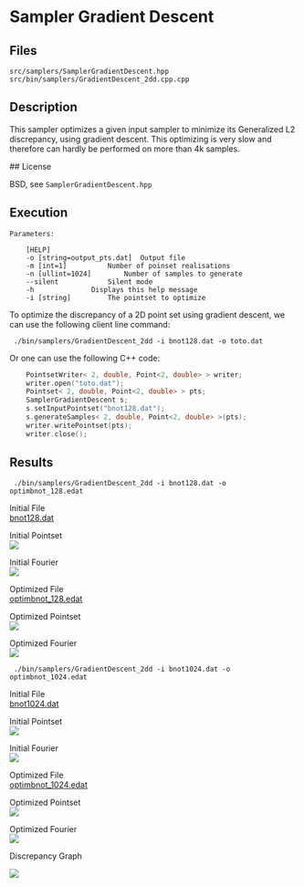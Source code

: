 # Sampler Gradient Descent


## Files

    src/samplers/SamplerGradientDescent.hpp  
    src/bin/samplers/GradientDescent_2dd.cpp.cpp

## Description


This sampler optimizes a given input sampler to minimize its Generalized L2 discrepancy, using gradient descent. This optimizing is very slow and therefore can hardly be performed on more than 4k samples.

## License

BSD, see `SamplerGradientDescent.hpp`

## Execution

```
Parameters:  

	[HELP]
	-o [string=output_pts.dat]	Output file
	-m [int=1]			Number of poinset realisations
	-n [ullint=1024]		Number of samples to generate
	--silent 			Silent mode
	-h 				Displays this help message
	-i [string]			The pointset to optimize
```


To optimize the discrepancy of a 2D point set using gradient descent, we can use the following client line command:

     ./bin/samplers/GradientDescent_2dd -i bnot128.dat -o toto.dat

Or one can use the following C++ code:

``` cpp
    PointsetWriter< 2, double, Point<2, double> > writer;
    writer.open("toto.dat");
    Pointset< 2, double, Point<2, double> > pts;
    SamplerGradientDescent s;
    s.setInputPointset("bnot128.dat");
    s.generateSamples< 2, double, Point<2, double> >(pts);
    writer.writePointset(pts);
    writer.close();
```

## Results

     ./bin/samplers/GradientDescent_2dd -i bnot128.dat -o optimbnot_128.edat

Initial File  
[bnot128.dat](data/gradient_descent/bnot128.dat)

Initial Pointset  
[![](data/gradient_descent/bnot128.png)](data/gradient_descent/bnot128.png)

Initial Fourier  
[![](data/gradient_descent/bnot128_fourier.png)](data/gradient_descent/bnot128_fourier.png)

Optimized File  
[optimbnot_128.edat](data/gradient_descent/optimbnot_128.edat)

Optimized Pointset  
[![](data/gradient_descent/optimbnot_128.png)](data/gradient_descent/optimbnot_128.png)

Optimized Fourier  
[![](data/gradient_descent/optimbnot_128_fourier.png)](data/gradient_descent/optimbnot_128_fourier.png)

     ./bin/samplers/GradientDescent_2dd -i bnot1024.dat -o optimbnot_1024.edat

Initial File  
[bnot1024.dat](data/gradient_descent/bnot1024.dat)

Initial Pointset  
[![](data/gradient_descent/bnot1024.png)](data/gradient_descent/bnot1024.png)

Initial Fourier  
[![](data/gradient_descent/bnot1024_fourier.png)](data/gradient_descent/bnot1024_fourier.png)

Optimized File  
[optimbnot_1024.edat](data/gradient_descent/optimbnot_1024.edat)

Optimized Pointset  
[![](data/gradient_descent/optimbnot_1024.png)](data/gradient_descent/optimbnot_1024.png)

Optimized Fourier  
[![](data/gradient_descent/optimbnot_1024_fourier.png)](data/gradient_descent/optimbnot_1024_fourier.png)

Discrepancy Graph

[![](data/gradient_descent/graphl2.png)](data/gradient_descent/graphl2.png)

